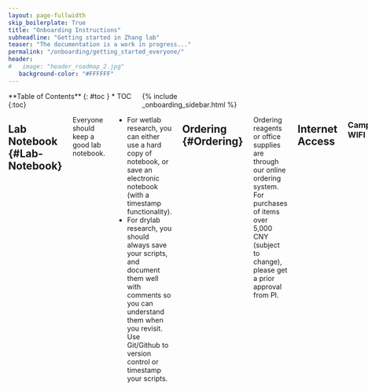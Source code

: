 ```yaml
---
layout: page-fullwidth
skip_boilerplate: True
title: "Onboarding Instructions"
subheadline: "Getting started in Zhang lab"
teaser: "The documentation is a work in progress..."
permalink: "/onboarding/getting_started_everyone/"
header:
#   image: "header_roadmap_2.jpg"
   background-color: "#FFFFFF"
---
```

<div class="row">
<div class="medium-4 columns" markdown="1">
<div class="panel radius" markdown="1">
**Table of Contents**
{: #toc }
*  TOC
{:toc}
</div>
{% include _onboarding_sidebar.html %} 
</div><!-- /.medium-4.columns __ -->



<div class="medium-8 columns" markdown="1">

## Lab Notebook {#Lab-Notebook}
Everyone should keep a good lab notebook. 
* For wetlab research, you can either use a hard copy of notebook, or save an electronic notebook (with a timestamp functionality). 
* For drylab research, you should always save your scripts, and document them well with comments so you can understand them when you revisit. Use Git/Github to version control or timestamp your scripts. 


## Ordering {#Ordering}
Ordering reagents or office supplies are through our online ordering system. For purchases of items over 5,000 CNY (subject to change), please get a prior approval from PI.

## Internet Access
### Campus WIFI

### VPN 
  you'll need [**VPN**](https://vpn.westlake.edu.cn) to access some materials if you are off-campus. 


## Internal Resources {#Internal-Resources}
There are a few internal reousrces utilized by the lab. 

### Lab accounts
You'll have to make accounts on these websites:
 * [Github](https://github.com/zhangyxlab) -- Code Repositry, for sharing code within/outside lab.
 * [Slack](https://slack.com/) -- For lab communication. 
 * [Onedrive]() -- for sharing documents
 * [Asana]() or [Trello]()

### Calendar 

### Mailing List

### Wechat Group 


## Lab Meeting {#Labmeeting}
Lab meeting presentation is a good opportunity to
 * discuss research progress
 * discuss problems you encounter (to get the crowd wisdom to help you troubleshoot)
 * to practice presentation skills

## Journal club {#Journal-Club}
In journal club we will discuss recent papers from the relevant field.  

{% include _improve_content.html %}
</div>
